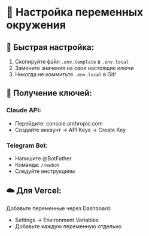 # 🔐 Настройка переменных окружения

## 📝 Быстрая настройка:

1. Скопируйте файл `.env.template` в `.env.local`
2. Замените значения на свои настоящие ключи
3. Никогда не коммитьте `.env.local` в Git!

## 🔑 Получение ключей:

### Claude API:
- Перейдите: console.anthropic.com
- Создайте аккаунт → API Keys → Create Key

### Telegram Bot:
- Напишите @BotFather
- Команда: `/newbot`
- Следуйте инструкциям

## ☁️ Для Vercel:
Добавьте переменные через Dashboard:
- Settings → Environment Variables
- Добавьте каждую переменную отдельно
